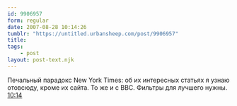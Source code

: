 ```yaml
---
id: 9906957
form: regular
date: 2007-08-28 10:14:26
tumblr: "https://untitled.urbansheep.com/post/9906957"
title:
tags:
    - post
layout: post-text.njk
---
```


<p>Печальный парадокс New York Times: об их интересных статьях я узнаю отовсюду, кроме их сайта. То же и с BBC. Фильтры для лучшего нужны. <a href="http://twitter.com/urbansheep/statuses/231784772">10:14</a></p>


